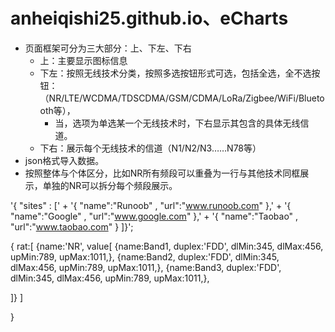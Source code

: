 # anheiqishi25.github.io、eCharts

+ 页面框架可分为三大部分：上、下左、下右
  + 上：主要显示图标信息
  + 下左：按照无线技术分类，按照多选按钮形式可选，包括全选，全不选按钮：（NR/LTE/WCDMA/TDSCDMA/GSM/CDMA/LoRa/Zigbee/WiFi/Bluetooth等），
    + 当，选项为单选某一个无线技术时，下右显示其包含的具体无线信道。
  + 下右：展示每个无线技术的信道（N1/N2/N3……N78等）
+ json格式导入数据。
+ 按照整体与个体区分，比如NR所有频段可以重叠为一行与其他技术同框展示，单独的NR可以拆分每个频段展示。

'{ "sites" : [' +
	'{ "name":"Runoob" , "url":"www.runoob.com" },' +
	'{ "name":"Google" , "url":"www.google.com" },' +
	'{ "name":"Taobao" , "url":"www.taobao.com" } 
]}';

{
rat:[
{name:'NR',
 value[
 {name:Band1,
 duplex:'FDD',
 dlMin:345,
 dlMax:456,
 upMin:789,
 upMax:1011,},
 {name:Band2,
 duplex:'FDD',
 dlMin:345,
 dlMax:456,
 upMin:789,
 upMax:1011,},
 {name:Band3,
 duplex:'FDD',
 dlMin:345,
 dlMax:456,
 upMin:789,
 upMax:1011,},
 
 ]}
]

}